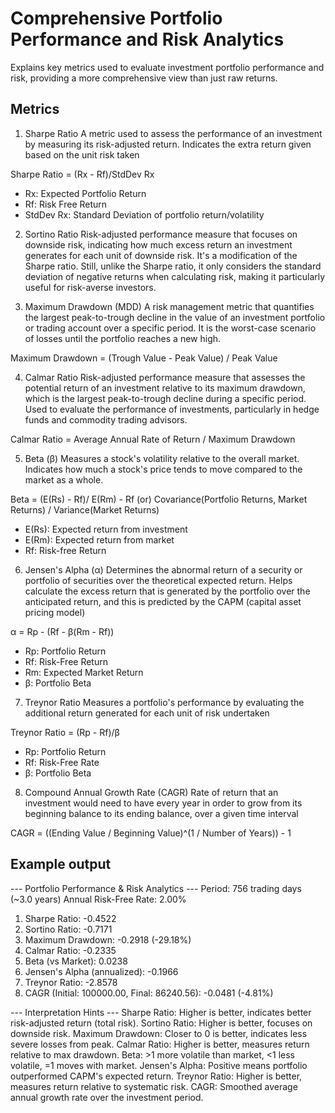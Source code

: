 # Comprehensive Portfolio Performance and Risk Analytics
Explains key metrics used to evaluate investment portfolio performance and risk, providing a more comprehensive view than just raw returns.

## Metrics
1. Sharpe Ratio
A metric used to assess the performance of an investment by measuring its risk-adjusted return. Indicates the extra return given based on the unit risk taken

Sharpe Ratio = (Rx - Rf)/StdDev Rx

- Rx: Expected Portfolio Return
- Rf: Risk Free Return
- StdDev Rx: Standard Deviation of portfolio return/volatility
  
2. Sortino Ratio
Risk-adjusted performance measure that focuses on downside risk, indicating how much excess return an investment generates for each unit of downside risk. It's a modification of the Sharpe ratio. Still, unlike the Sharpe ratio, it only considers the standard deviation of negative returns when calculating risk, making it particularly useful for risk-averse investors.

3. Maximum Drawdown (MDD)
A risk management metric that quantifies the largest peak-to-trough decline in the value of an investment portfolio or trading account over a specific period. It is the worst-case scenario of losses until the portfolio reaches a new high.

Maximum Drawdown = (Trough Value - Peak Value) / Peak Value 

4. Calmar Ratio
Risk-adjusted performance measure that assesses the potential return of an investment relative to its maximum drawdown, which is the largest peak-to-trough decline during a specific period. Used to evaluate the performance of investments, particularly in hedge funds and commodity trading advisors.

Calmar Ratio = Average Annual Rate of Return / Maximum Drawdown

5. Beta (β)
Measures a stock's volatility relative to the overall market. Indicates how much a stock's price tends to move compared to the market as a whole.

Beta = (E(Rs) - Rf)/ E(Rm) - Rf  (or) Covariance(Portfolio Returns, Market Returns) / Variance(Market Returns)

- E(Rs): Expected return from investment
- E(Rm): Expected return from market
- Rf: Risk-free Return 

6. Jensen's Alpha (α)
Determines the abnormal return of a security or portfolio of securities over the theoretical expected return. Helps calculate the excess return that is generated by the portfolio over the anticipated return, and this is predicted by the CAPM (capital asset pricing model)

α = Rp - (Rf - β(Rm - Rf))

- Rp: Portfolio Return
- Rf: Risk-Free Return
- Rm: Expected Market Return
- β: Portfolio Beta

7. Treynor Ratio
Measures a portfolio's performance by evaluating the additional return generated for each unit of risk undertaken

Treynor Ratio = (Rp - Rf)/β

- Rp: Portfolio Return
- Rf: Risk-Free Rate
- β: Portfolio Beta

8. Compound Annual Growth Rate (CAGR)
Rate of return that an investment would need to have every year in order to grow from its beginning balance to its ending balance, over a given time interval

CAGR = ((Ending Value / Beginning Value)^(1 / Number of Years)) - 1 

## Example output
--- Portfolio Performance & Risk Analytics ---
Period: 756 trading days (~3.0 years)
Annual Risk-Free Rate: 2.00%

1. Sharpe Ratio: -0.4522
2. Sortino Ratio: -0.7171
3. Maximum Drawdown: -0.2918 (-29.18%)
4. Calmar Ratio: -0.2335
5. Beta (vs Market): 0.0238
6. Jensen's Alpha (annualized): -0.1966
7. Treynor Ratio: -2.8578
8. CAGR (Initial: 100000.00, Final: 86240.56): -0.0481 (-4.81%)

--- Interpretation Hints ---
Sharpe Ratio: Higher is better, indicates better risk-adjusted return (total risk).
Sortino Ratio: Higher is better, focuses on downside risk.
Maximum Drawdown: Closer to 0 is better, indicates less severe losses from peak.
Calmar Ratio: Higher is better, measures return relative to max drawdown.
Beta: >1 more volatile than market, <1 less volatile, =1 moves with market.
Jensen's Alpha: Positive means portfolio outperformed CAPM's expected return.
Treynor Ratio: Higher is better, measures return relative to systematic risk.
CAGR: Smoothed average annual growth rate over the investment period.
